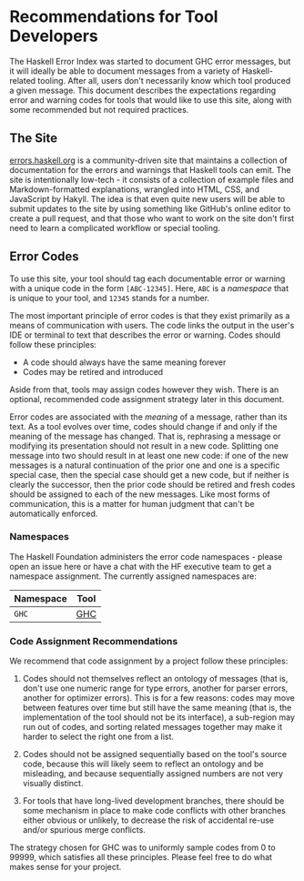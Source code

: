 # Recommendations for Tool Developers

The Haskell Error Index was started to document GHC error messages, but it will ideally be able to document messages from a variety of Haskell-related tooling.
After all, users don't necessarily know which tool produced a given message.
This document describes the expectations regarding error and warning codes for tools that would like to use this site, along with some recommended but not required practices.

## The Site

[errors.haskell.org](https://errors.haskell.org) is a community-driven site that maintains a collection of documentation for the errors and warnings that Haskell tools can emit.
The site is intentionally low-tech - it consists of a collection of example files and Markdown-formatted explanations, wrangled into HTML, CSS, and JavaScript by Hakyll.
The idea is that even quite new users will be able to submit updates to the site by using something like GitHub's online editor to create a pull request, and that those who want to work on the site don't first need to learn a complicated workflow or special tooling.

## Error Codes

To use this site, your tool should tag each documentable error or warning with a unique code in the form `[ABC-12345]`.
Here, `ABC` is a _namespace_ that is unique to your tool, and `12345` stands for a number.

The most important principle of error codes is that they exist primarily as a means of communication with users.
The code links the output in the user's IDE or terminal to text that describes the error or warning.
Codes should follow these principles:
 * A code should always have the same meaning forever
 * Codes may be retired and introduced

Aside from that, tools may assign codes however they wish.
There is an optional, recommended code assignment strategy later in this document.

Error codes are associated with the _meaning_ of a message, rather than its text.
As a tool evolves over time, codes should change if and only if the meaning of the message has changed.
That is, rephrasing a message or modifying its presentation should not result in a new code.
Splitting one message into two should result in at least one new code: if one of the new messages is a natural continuation of the prior one and one is a specific special case, then the special case should get a new code, but if neither is clearly the successor, then the prior code should be retired and fresh codes should be assigned to each of the new messages.
Like most forms of communication, this is a matter for human judgment that can't be automatically enforced.

### Namespaces

The Haskell Foundation administers the error code namespaces - please open an issue here or have a chat with the HF executive team to get a namespace assignment.
The currently assigned namespaces are:

| Namespace | Tool                                 |
|-----------|--------------------------------------|
| `GHC`     | [GHC](https://www.haskell.org/ghc/)  |


### Code Assignment Recommendations

We recommend that code assignment by a project follow these principles:

 1. Codes should not themselves reflect an ontology of messages (that is, don't use one numeric range for type errors, another for parser errors, another for optimizer errors).
    This is for a few reasons: codes may move between features over time but still have the same meaning (that is, the implementation of the tool should not be its interface), a sub-region may run out of codes, and sorting related messages together may make it harder to select the right one from a list.

 2. Codes should not be assigned sequentially based on the tool's source code, because this will likely seem to reflect an ontology and be misleading, and because sequentially assigned numbers are not very visually distinct.

 3. For tools that have long-lived development branches, there should be some mechanism in place to make code conflicts with other branches either obvious or unlikely, to decrease the risk of accidental re-use and/or spurious merge conflicts.
 
The strategy chosen for GHC was to uniformly sample codes from 0 to 99999, which satisfies all these principles.
Please feel free to do what makes sense for your project.
